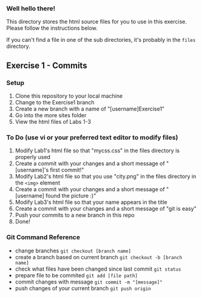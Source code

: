 ### Well hello there!

This directory stores the html source files for you to use in this exercise. Please follow the instructions below.

If you can't find a file in one of the sub directories, it's probably in the `files` directory.

## Exercise 1 - Commits
### Setup
1. Clone this repository to your local machine
2. Change to the Exercise1 branch
3. Create a new branch with a name of "[username]Exercise1"
4. Go into the more sites folder
5. View the html files of Labs 1-3
### To Do (use vi or your preferred text editor to modify files)
1. Modify Lab1's html file so that "mycss.css" in the files directory is properly used
2. Create a commit with your changes and a short message of "[username]'s first commit!"
3. Modify Lab2's html file so that you use "city.png" in the files directory in the `<img>` element
4. Create a commit with your changes and a short message of "[username] found the picture :)"
5. Modify Lab3's html file so that your name appears in the title
6. Create a commit with your changes and a short message of "git is easy"
7. Push your commits to a new branch in this repo
8. Done!
### Git Command Reference
- change branches `git checkout [branch name]`
- create a branch based on current branch `git checkout -b [branch name]`
- check what files have been changed since last commit `git status`
- prepare file to be commited `git add [file path]`
- commit changes with message `git commit -m "[message]"`
- push changes of your current branch `git push origin`
